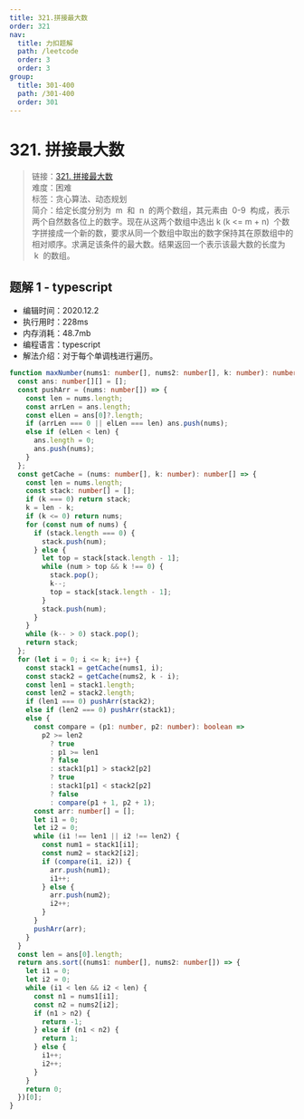 ```yaml
---
title: 321.拼接最大数
order: 321
nav:
  title: 力扣题解
  path: /leetcode
  order: 3
  order: 3
group:
  title: 301-400
  path: /301-400
  order: 301
---
```


# 321. 拼接最大数

> 链接：[321. 拼接最大数](https://leetcode-cn.com/problems/create-maximum-number//)  
> 难度：困难  
> 标签：贪心算法、动态规划  
> 简介：给定长度分别为  m  和  n  的两个数组，其元素由  0-9  构成，表示两个自然数各位上的数字。现在从这两个数组中选出 k (k <= m + n)  个数字拼接成一个新的数，要求从同一个数组中取出的数字保持其在原数组中的相对顺序。求满足该条件的最大数。结果返回一个表示该最大数的长度为  k  的数组。

## 题解 1 - typescript

- 编辑时间：2020.12.2
- 执行用时：228ms
- 内存消耗：48.7mb
- 编程语言：typescript
- 解法介绍：对于每个单调栈进行遍历。

```typescript
function maxNumber(nums1: number[], nums2: number[], k: number): number[] {
  const ans: number[][] = [];
  const pushArr = (nums: number[]) => {
    const len = nums.length;
    const arrLen = ans.length;
    const elLen = ans[0]?.length;
    if (arrLen === 0 || elLen === len) ans.push(nums);
    else if (elLen < len) {
      ans.length = 0;
      ans.push(nums);
    }
  };
  const getCache = (nums: number[], k: number): number[] => {
    const len = nums.length;
    const stack: number[] = [];
    if (k === 0) return stack;
    k = len - k;
    if (k <= 0) return nums;
    for (const num of nums) {
      if (stack.length === 0) {
        stack.push(num);
      } else {
        let top = stack[stack.length - 1];
        while (num > top && k !== 0) {
          stack.pop();
          k--;
          top = stack[stack.length - 1];
        }
        stack.push(num);
      }
    }
    while (k-- > 0) stack.pop();
    return stack;
  };
  for (let i = 0; i <= k; i++) {
    const stack1 = getCache(nums1, i);
    const stack2 = getCache(nums2, k - i);
    const len1 = stack1.length;
    const len2 = stack2.length;
    if (len1 === 0) pushArr(stack2);
    else if (len2 === 0) pushArr(stack1);
    else {
      const compare = (p1: number, p2: number): boolean =>
        p2 >= len2
          ? true
          : p1 >= len1
          ? false
          : stack1[p1] > stack2[p2]
          ? true
          : stack1[p1] < stack2[p2]
          ? false
          : compare(p1 + 1, p2 + 1);
      const arr: number[] = [];
      let i1 = 0;
      let i2 = 0;
      while (i1 !== len1 || i2 !== len2) {
        const num1 = stack1[i1];
        const num2 = stack2[i2];
        if (compare(i1, i2)) {
          arr.push(num1);
          i1++;
        } else {
          arr.push(num2);
          i2++;
        }
      }
      pushArr(arr);
    }
  }
  const len = ans[0].length;
  return ans.sort((nums1: number[], nums2: number[]) => {
    let i1 = 0;
    let i2 = 0;
    while (i1 < len && i2 < len) {
      const n1 = nums1[i1];
      const n2 = nums2[i2];
      if (n1 > n2) {
        return -1;
      } else if (n1 < n2) {
        return 1;
      } else {
        i1++;
        i2++;
      }
    }
    return 0;
  })[0];
}
```
